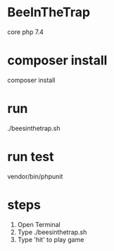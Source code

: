 # BeeInTheTrap
core php 7.4

# composer install
composer install

# run 
./beesinthetrap.sh

# run test
vendor/bin/phpunit

# steps
1. Open Terminal
2. Type ./beesinthetrap.sh
3. Type 'hit' to play game